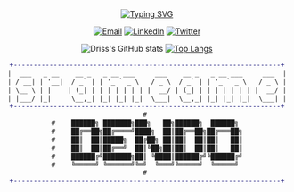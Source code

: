 <div align="center">
  <a href="https://git.io/typing-svg">
    <img src="https://readme-typing-svg.demolab.com/?font=Fira+Code&size=22&duration=2000&pause=1000&color=00FF00&center=true&vCenter=true&multiline=true&repeat=false&width=600&height=180&lines=Initializing+Developer+Profile...;I'm+a+passionate+developer+%26+problem+solver" alt="Typing SVG" />
  </a>
</div>

<div align="center">
  
[![Email](https://img.shields.io/badge/Email-D14836?style=for-the-badge&logo=gmail&logoColor=white)](mailto:drissnafi3@gmail.com)
[![LinkedIn](https://img.shields.io/badge/LinkedIn-0077B5?style=for-the-badge&logo=linkedin&logoColor=white)](https://www.linkedin.com/in/driss-nafii-333379248/)
[![Twitter](https://img.shields.io/badge/Twitter-1DA1F2?style=for-the-badge&logo=twitter&logoColor=white)](https://twitter.com/drissnafii)
</div>

<div align="center">
  
![Driss's GitHub stats](https://github-readme-stats.vercel.app/api?username=DrissNafii&show_icons=true&theme=radical)
[![Top Langs](https://github-readme-stats.vercel.app/api/top-langs/?username=DrissNafii&layout=compact&theme=radical)](https://github.com/DrissNafii)
</div>

<div align="center">
<div align="center">
  
```diff
+-------------------------------------------------------------------+
|  ___   _ __    __ _   _ __ ___     ___    __ _   _ __ ___     ___  |
| / __| | '__|  / _` | | '_ ` _ \   / _ \  / _` | | '_ ` _ \   / _ \ |
| \__ \ | |    | (_| | | | | | | | |  __/ | (_| | | | | | | | |  __/ |
| |___/ |_|     \__,_| |_| |_| |_|  \___|  \__,_| |_| |_| |_|  \___| |
+-------------------------------------------------------------------+
# 
#    ██████╗ ███████╗███╗   ██╗██████╗  ██████╗ 
#    ██╔══██╗██╔════╝████╗  ██║██╔══██╗██╔═══██╗
#    ██║  ██║█████╗  ██╔██╗ ██║██║  ██║██║   ██║
#    ██║  ██║██╔══╝  ██║╚██╗██║██║  ██║██║   ██║
#    ██████╔╝███████╗██║ ╚████║██████╔╝╚██████╔╝
#    ╚═════╝ ╚══════╝╚═╝  ╚═══╝╚═════╝  ╚═════╝ 
# 
+-------------------------------------------------------------------+
